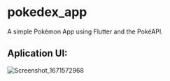 # pokedex_app

A simple Pokémon App using Flutter and the PokéAPI.

## Aplication UI:
![Screenshot_1671572968](https://user-images.githubusercontent.com/86268949/208773921-cade11ee-5b92-4049-8af6-1352bf62d4ab.png)



